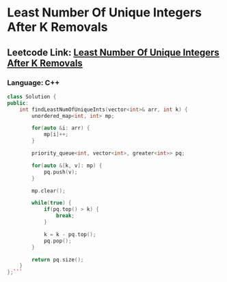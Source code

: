 # Least Number Of Unique Integers After K Removals

## Leetcode Link: [Least Number Of Unique Integers After K Removals](https://leetcode.com/problems/least-number-of-unique-integers-after-k-removals/)
### Language: C++

```cpp
class Solution {
public:
    int findLeastNumOfUniqueInts(vector<int>& arr, int k) {
        unordered_map<int, int> mp;

        for(auto &i: arr) {
            mp[i]++;
        }

        priority_queue<int, vector<int>, greater<int>> pq;

        for(auto &[k, v]: mp) {
            pq.push(v);
        }

        mp.clear();

        while(true) {
            if(pq.top() > k) {
                break;
            }

            k = k - pq.top();
            pq.pop();
        }

        return pq.size();
    }
};```



